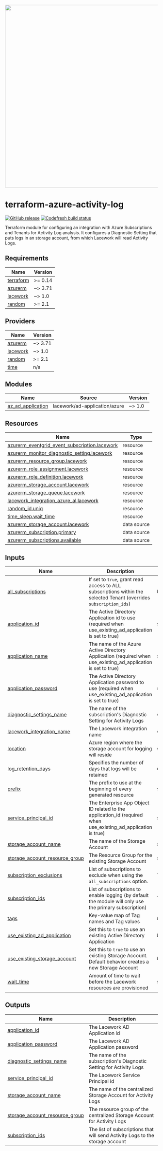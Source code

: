 <a href="https://lacework.com"><img src="https://techally-content.s3-us-west-1.amazonaws.com/public-content/lacework_logo_full.png" width="600"></a>

# terraform-azure-activity-log

[![GitHub release](https://img.shields.io/github/release/lacework/terraform-azure-activity-log.svg)](https://github.com/lacework/terraform-azure-activity-log/releases/)
[![Codefresh build status](https://g.codefresh.io/api/badges/pipeline/lacework/terraform-modules%2Ftest-compatibility?type=cf-1&key=eyJhbGciOiJIUzI1NiJ9.NWVmNTAxOGU4Y2FjOGQzYTkxYjg3ZDEx.RJ3DEzWmBXrJX7m38iExJ_ntGv4_Ip8VTa-an8gBwBo)](https://g.codefresh.io/pipelines/edit/new/builds?id=607e25e6728f5a6fba30431b&pipeline=test-compatibility&projects=terraform-modules&projectId=607db54b728f5a5f8930405d)

Terraform module for configuring an integration with Azure Subscriptions and Tenants for Activity Log analysis.
It configures a Diagnostic Setting that puts logs in an storage account, from which Lacework will read Activity Logs.

<!-- BEGIN_TF_DOCS -->
## Requirements

| Name | Version |
|------|---------|
| <a name="requirement_terraform"></a> [terraform](#requirement\_terraform) | >= 0.14 |
| <a name="requirement_azurerm"></a> [azurerm](#requirement\_azurerm) | ~> 3.71 |
| <a name="requirement_lacework"></a> [lacework](#requirement\_lacework) | ~> 1.0 |
| <a name="requirement_random"></a> [random](#requirement\_random) | >= 2.1 |

## Providers

| Name | Version |
|------|---------|
| <a name="provider_azurerm"></a> [azurerm](#provider\_azurerm) | ~> 3.71 |
| <a name="provider_lacework"></a> [lacework](#provider\_lacework) | ~> 1.0 |
| <a name="provider_random"></a> [random](#provider\_random) | >= 2.1 |
| <a name="provider_time"></a> [time](#provider\_time) | n/a |

## Modules

| Name | Source | Version |
|------|--------|---------|
| <a name="module_az_ad_application"></a> [az\_ad\_application](#module\_az\_ad\_application) | lacework/ad-application/azure | ~> 1.0 |

## Resources

| Name | Type |
|------|------|
| [azurerm_eventgrid_event_subscription.lacework](https://registry.terraform.io/providers/hashicorp/azurerm/latest/docs/resources/eventgrid_event_subscription) | resource |
| [azurerm_monitor_diagnostic_setting.lacework](https://registry.terraform.io/providers/hashicorp/azurerm/latest/docs/resources/monitor_diagnostic_setting) | resource |
| [azurerm_resource_group.lacework](https://registry.terraform.io/providers/hashicorp/azurerm/latest/docs/resources/resource_group) | resource |
| [azurerm_role_assignment.lacework](https://registry.terraform.io/providers/hashicorp/azurerm/latest/docs/resources/role_assignment) | resource |
| [azurerm_role_definition.lacework](https://registry.terraform.io/providers/hashicorp/azurerm/latest/docs/resources/role_definition) | resource |
| [azurerm_storage_account.lacework](https://registry.terraform.io/providers/hashicorp/azurerm/latest/docs/resources/storage_account) | resource |
| [azurerm_storage_queue.lacework](https://registry.terraform.io/providers/hashicorp/azurerm/latest/docs/resources/storage_queue) | resource |
| [lacework_integration_azure_al.lacework](https://registry.terraform.io/providers/lacework/lacework/latest/docs/resources/integration_azure_al) | resource |
| [random_id.uniq](https://registry.terraform.io/providers/hashicorp/random/latest/docs/resources/id) | resource |
| [time_sleep.wait_time](https://registry.terraform.io/providers/hashicorp/time/latest/docs/resources/sleep) | resource |
| [azurerm_storage_account.lacework](https://registry.terraform.io/providers/hashicorp/azurerm/latest/docs/data-sources/storage_account) | data source |
| [azurerm_subscription.primary](https://registry.terraform.io/providers/hashicorp/azurerm/latest/docs/data-sources/subscription) | data source |
| [azurerm_subscriptions.available](https://registry.terraform.io/providers/hashicorp/azurerm/latest/docs/data-sources/subscriptions) | data source |

## Inputs

| Name | Description | Type | Default | Required |
|------|-------------|------|---------|:--------:|
| <a name="input_all_subscriptions"></a> [all\_subscriptions](#input\_all\_subscriptions) | If set to `true`, grant read access to ALL subscriptions within the selected Tenant (overrides `subscription_ids`) | `bool` | `false` | no |
| <a name="input_application_id"></a> [application\_id](#input\_application\_id) | The Active Directory Application id to use (required when use\_existing\_ad\_application is set to true) | `string` | `""` | no |
| <a name="input_application_name"></a> [application\_name](#input\_application\_name) | The name of the Azure Active Directory Application (required when use\_existing\_ad\_application is set to true) | `string` | `"lacework_security_audit"` | no |
| <a name="input_application_password"></a> [application\_password](#input\_application\_password) | The Active Directory Application password to use (required when use\_existing\_ad\_application is set to true) | `string` | `""` | no |
| <a name="input_diagnostic_settings_name"></a> [diagnostic\_settings\_name](#input\_diagnostic\_settings\_name) | The name of the subscription's Diagnostic Setting for Activity Logs | `string` | `"activity-logs"` | no |
| <a name="input_lacework_integration_name"></a> [lacework\_integration\_name](#input\_lacework\_integration\_name) | The Lacework integration name | `string` | `"TF activity log"` | no |
| <a name="input_location"></a> [location](#input\_location) | Azure region where the storage account for logging will reside | `string` | `"West US 2"` | no |
| <a name="input_log_retention_days"></a> [log\_retention\_days](#input\_log\_retention\_days) | Specifies the number of days that logs will be retained | `number` | `10` | no |
| <a name="input_prefix"></a> [prefix](#input\_prefix) | The prefix to use at the beginning of every generated resource | `string` | `"lacework"` | no |
| <a name="input_service_principal_id"></a> [service\_principal\_id](#input\_service\_principal\_id) | The Enterprise App Object ID related to the application\_id (required when use\_existing\_ad\_application is true) | `string` | `""` | no |
| <a name="input_storage_account_name"></a> [storage\_account\_name](#input\_storage\_account\_name) | The name of the Storage Account | `string` | `""` | no |
| <a name="input_storage_account_resource_group"></a> [storage\_account\_resource\_group](#input\_storage\_account\_resource\_group) | The Resource Group for the existing Storage Account | `string` | `""` | no |
| <a name="input_subscription_exclusions"></a> [subscription\_exclusions](#input\_subscription\_exclusions) | List of subscriptions to exclude when using the `all_subscriptions` option. | `list(string)` | `[]` | no |
| <a name="input_subscription_ids"></a> [subscription\_ids](#input\_subscription\_ids) | List of subscriptions to enable logging (by default the module will only use the primary subscription) | `list(string)` | `[]` | no |
| <a name="input_tags"></a> [tags](#input\_tags) | Key-value map of Tag names and Tag values | `map(string)` | `{}` | no |
| <a name="input_use_existing_ad_application"></a> [use\_existing\_ad\_application](#input\_use\_existing\_ad\_application) | Set this to `true` to use an existing Active Directory Application | `bool` | `false` | no |
| <a name="input_use_existing_storage_account"></a> [use\_existing\_storage\_account](#input\_use\_existing\_storage\_account) | Set this to `true` to use an existing Storage Account. Default behavior creates a new Storage Account | `bool` | `false` | no |
| <a name="input_wait_time"></a> [wait\_time](#input\_wait\_time) | Amount of time to wait before the Lacework resources are provisioned | `string` | `"50s"` | no |

## Outputs

| Name | Description |
|------|-------------|
| <a name="output_application_id"></a> [application\_id](#output\_application\_id) | The Lacework AD Application id |
| <a name="output_application_password"></a> [application\_password](#output\_application\_password) | The Lacework AD Application password |
| <a name="output_diagnostic_settings_name"></a> [diagnostic\_settings\_name](#output\_diagnostic\_settings\_name) | The name of the subscription's Diagnostic Setting for Activity Logs |
| <a name="output_service_principal_id"></a> [service\_principal\_id](#output\_service\_principal\_id) | The Lacework Service Principal id |
| <a name="output_storage_account_name"></a> [storage\_account\_name](#output\_storage\_account\_name) | The name of the centralized Storage Account for Activity Logs |
| <a name="output_storage_account_resource_group"></a> [storage\_account\_resource\_group](#output\_storage\_account\_resource\_group) | The resource group of the centralized Storage Account for Activity Logs |
| <a name="output_subscription_ids"></a> [subscription\_ids](#output\_subscription\_ids) | The list of subscriptions that will send Activity Logs to the storage account |
<!-- END_TF_DOCS -->
